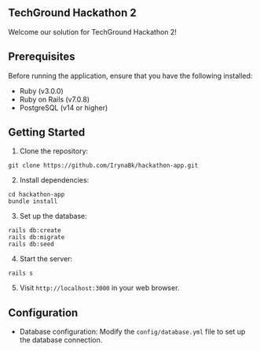## TechGround Hackathon 2
Welcome our solution for TechGround Hackathon 2!
## Prerequisites

Before running the application, ensure that you have the following installed:

- Ruby (v3.0.0)
- Ruby on Rails (v7.0.8)
- PostgreSQL (v14 or higher)

## Getting Started

1. Clone the repository:

```shell
git clone https://github.com/IrynaBk/hackathon-app.git
```

2. Install dependencies:

```shell
cd hackathon-app
bundle install
```

3. Set up the database:

```shell
rails db:create
rails db:migrate
rails db:seed
```

4. Start the server:

```shell
rails s
```

5. Visit `http://localhost:3000` in your web browser.

## Configuration

- Database configuration: Modify the `config/database.yml` file to set up the database connection.
